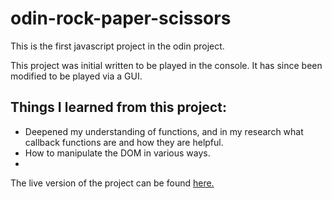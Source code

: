 # odin-rock-paper-scissors

This is the first javascript project in the odin project. 

This project was initial written to be played in the console. It has since been
modified to be played via a GUI. 

## Things I learned from this project:

- Deepened my understanding of functions, and in my research what callback functions
are and how they are helpful.
- How to manipulate the DOM in various ways.
-

The live version of the project can be found [here.](https://joelswarburton.github.io/odin-rock-paper-scissors/)



